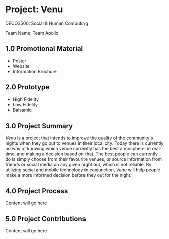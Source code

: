 # Project: Venu

DECO3500: Social & Human Computing

Team Name: Team Apollo

## 1.0 Promotional Material

- Poster
- Website
- Information Brochure

## 2.0 Prototype

- High Fidelity
- Low Fidelity
- Balsamiq

## 3.0 Project Summary

_Venu_ is a project that intends to improve the quality of the community's nights when they go out to venues in their local city. Today there is currently no way of knowing which venue currently has the best atmosphere, in real-time, and making a decision based on that. The best people can currently do is simply choose from their favourite venues, or source information from friends or social media on any given night out, which is not reliable. By utilizing social and mobile technology in conjunction, _Venu_ will help people make a more informed decision before they out for the night.

## 4.0 Project Process

Content will go here

## 5.0 Project Contributions

Content will go here